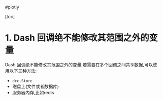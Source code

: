 #plotly

[toc]
# 1. Dash 回调绝不能修改其范围之外的变量
Dash 回调绝不能修改其范围之外的变量,若需要在多个回调之间共享数据,可以使用以下三种方法:
- `dcc.Store`
- 磁盘上(文件或者数据库)
- 服务器内存,比如redis